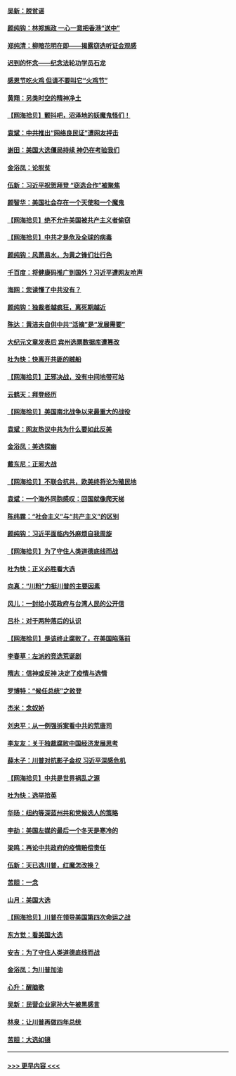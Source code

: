#### [吴新：脱贫谣](../pages/nsc993/n12580839.md?t=11291351) 
#### [颜纯钩：林郑施政 一心一意把香港“送中”](../pages/nsc993/n12580805.md?t=11291351) 
#### [郑纯清：柳暗花明在即——揭露窃选听证会观感](../pages/nsc993/n12580795.md?t=11291351) 
#### [迟到的怀念——纪念法轮功学员石龙](../pages/nsc993/n12580245.md?t=11291351) 
#### [感恩节吃火鸡  但请不要叫它“火鸡节”](../pages/nsc993/n12580252.md?t=11291351) 
#### [黄翔：另类时空的精神净土](../pages/nsc993/n12578638.md?t=11291351) 
#### [【网海拾贝】颤抖吧，沼泽地的妖魔鬼怪们！](../pages/nsc993/n12578552.md?t=11291351) 
#### [袁斌：中共推出“网络良民证”遭网友抨击](../pages/nsc993/n12578511.md?t=11291351) 
#### [谢田：美国大选僵局持续 神仍在考验我们](../pages/nsc993/n12577432.md?t=11291351) 
#### [金浴凤：论脱贫](../pages/nsc993/n12576386.md?t=11291351) 
#### [伍新：习近平祝贺拜登 “窃选合作”被聚焦](../pages/nsc993/n12576358.md?t=11291351) 
#### [颜智华：美国社会存在一个天使和一个魔鬼](../pages/nsc993/n12574299.md?t=11291351) 
#### [【网海拾贝】绝不允许美国被共产主义者偷窃](../pages/nsc993/n12573396.md?t=11291351) 
#### [【网海拾贝】中共才是危及全球的病毒](../pages/nsc993/n12571204.md?t=11291351) 
#### [颜纯钩：风萧易水，为黄之锋们壮行色](../pages/nsc993/n12571487.md?t=11291351) 
#### [千百度：将健康码推广到国外？习近平遭网友呛声](../pages/nsc993/n12570808.md?t=11291351) 
#### [海网：您读懂了中共没有？](../pages/nsc993/n12570487.md?t=11291351) 
#### [颜纯钩：独裁者越疯狂，离死期越近](../pages/nsc993/n12569055.md?t=11291351) 
#### [陈达：黄洁夫自供中共“活摘”是“发展需要”](../pages/nsc993/n12568541.md?t=11291351) 
#### [大纪元文章发表后 宾州选票数据库遭篡改](../pages/nsc993/n12568105.md?t=11291351) 
#### [吐为快：快离开共匪的贼船](../pages/nsc993/n12568462.md?t=11291351) 
#### [【网海拾贝】正邪决战，没有中间地带可站](../pages/nsc993/n12568439.md?t=11291351) 
#### [云鹤天：拜登经历](../pages/nsc993/n12567294.md?t=11291351) 
#### [【网海拾贝】美国南北战争以来最重大的战役](../pages/nsc993/n12567247.md?t=11291351) 
#### [袁斌：网友热议中共为什么要如此反美](../pages/nsc993/n12567162.md?t=11291351) 
#### [金浴凤：美选探幽](../pages/nsc993/n12567147.md?t=11291351) 
#### [戴东尼：正邪大战](../pages/nsc993/n12567033.md?t=11291351) 
#### [【网海拾贝】不联合抗共，欧美终将沦为殖民地](../pages/nsc993/n12565068.md?t=11291351) 
#### [袁斌：一个海外同胞感叹：回国就像爬天梯](../pages/nsc993/n12564986.md?t=11291351) 
#### [陈纬霆：“社会主义”与“共产主义”的区别](../pages/nsc993/n12562417.md?t=11291351) 
#### [颜纯钩：习近平面临内外麻烦自我周旋](../pages/nsc993/n12563356.md?t=11291351) 
#### [【网海拾贝】为了守住人类道德底线而战](../pages/nsc993/n12562542.md?t=11291351) 
#### [吐为快：正义必胜看大选](../pages/nsc993/n12561967.md?t=11291351) 
#### [向真：“川粉”力挺川普的主要因素](../pages/nsc993/n12560774.md?t=11291351) 
#### [风儿：一封给小英政府与台湾人民的公开信](../pages/nsc993/n12560581.md?t=11291351) 
#### [吕朴：对于两种落后的认识](../pages/nsc993/n12560492.md?t=11291351) 
#### [【网海拾贝】是该终止腐败了，在美国陷落前](../pages/nsc993/n12559936.md?t=11291351) 
#### [李春草：左派的竞选荒诞剧](../pages/nsc993/n12558380.md?t=11291351) 
#### [隋志：信神或反神 决定了疫情与选情](../pages/nsc993/n12558255.md?t=11291351) 
#### [罗博特：“候任总统”之败登](../pages/nsc993/n12558189.md?t=11291351) 
#### [杰米：念奴娇](../pages/nsc993/n12558174.md?t=11291351) 
#### [刘忠平：从一例强拆案看中共的荒唐司](../pages/nsc993/n12558036.md?t=11291351) 
#### [李友友：关于独裁腐败中国经济发展思考](../pages/nsc993/n12558004.md?t=11291351) 
#### [薛木子：川普对抗影子金权 习近平深感危机](../pages/nsc993/n12557342.md?t=11291351) 
#### [【网海拾贝】中共是世界祸乱之源](../pages/nsc993/n12555353.md?t=11291351) 
#### [吐为快：选举拾英](../pages/nsc993/n12555041.md?t=11291351) 
#### [华旸：纽约等深蓝州共和党候选人的策略](../pages/nsc993/n12554309.md?t=11291351) 
#### [李劼：美国左媒的最后一个冬天是寒冷的](../pages/nsc993/n12552947.md?t=11291351) 
#### [梁鸣：再论中共政府的疫情赔偿责任](../pages/nsc993/n12553012.md?t=11291351) 
#### [伍新：天已选川普，红魔怎改换？](../pages/nsc993/n12552970.md?t=11291351) 
#### [苦胆：一念](../pages/nsc993/n12552957.md?t=11291351) 
#### [山月：美国大选](../pages/nsc993/n12552446.md?t=11291351) 
#### [【网海拾贝】川普在领导美国第四次命运之战](../pages/nsc993/n12551973.md?t=11291351) 
#### [东方觉：看美国大选](../pages/nsc993/n12551647.md?t=11291351) 
#### [安吉：为了守住人类道德底线而战](../pages/nsc993/n12551111.md?t=11291351) 
#### [金浴凤：为川普加油](../pages/nsc993/n12551085.md?t=11291351) 
#### [心升：醒脑歌](../pages/nsc993/n12550984.md?t=11291351) 
#### [吴新：民营企业家孙大午被黑感言](../pages/nsc993/n12550656.md?t=11291351) 
#### [林泉：让川普再做四年总统](../pages/nsc993/n12550640.md?t=11291351) 
#### [苦胆：大选如镜](../pages/nsc993/n12550630.md?t=11291351) 

----
#### [ >>> 更早内容 <<< ](../indexes/nsc993-earlier.md)
